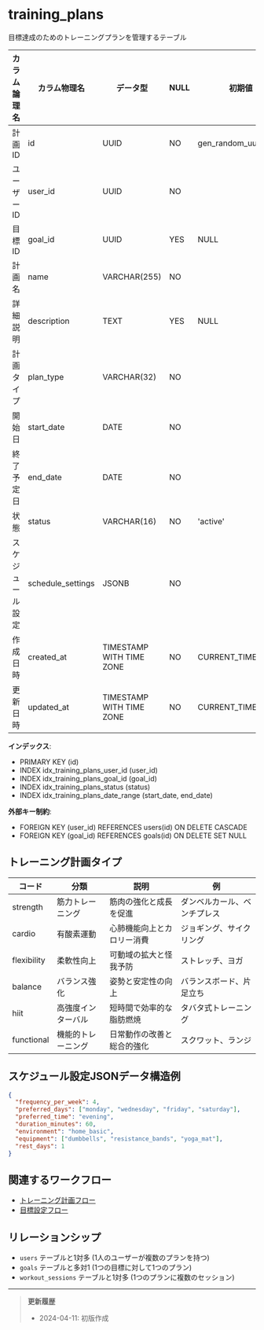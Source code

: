 # training_plans

目標達成のためのトレーニングプランを管理するテーブル

| カラム論理名 | カラム物理名 | データ型 | NULL | 初期値 | 制約 | 説明 |
|------------|------------|---------|------|-------|------|------|
| 計画ID | id | UUID | NO | gen_random_uuid() | PK | 計画一意識別子 |
| ユーザーID | user_id | UUID | NO | | FK | users(id) を参照 |
| 目標ID | goal_id | UUID | YES | NULL | FK | 関連目標ID |
| 計画名 | name | VARCHAR(255) | NO | | | 計画の名称 |
| 詳細説明 | description | TEXT | YES | NULL | | 計画の詳細説明 |
| 計画タイプ | plan_type | VARCHAR(32) | NO | | | 計画タイプ（strength/weight_loss/endurance等） |
| 開始日 | start_date | DATE | NO | | | 計画開始日 |
| 終了予定日 | end_date | DATE | NO | | | 計画終了予定日 |
| 状態 | status | VARCHAR(16) | NO | 'active' | | 状態（active/completed/abandoned） |
| スケジュール設定 | schedule_settings | JSONB | NO | | | スケジュール設定（JSONフォーマット） |
| 作成日時 | created_at | TIMESTAMP WITH TIME ZONE | NO | CURRENT_TIMESTAMP | | レコード作成日時 |
| 更新日時 | updated_at | TIMESTAMP WITH TIME ZONE | NO | CURRENT_TIMESTAMP | | レコード更新日時 |

**インデックス**:
- PRIMARY KEY (id)
- INDEX idx_training_plans_user_id (user_id)
- INDEX idx_training_plans_goal_id (goal_id)
- INDEX idx_training_plans_status (status)
- INDEX idx_training_plans_date_range (start_date, end_date)

**外部キー制約**:
- FOREIGN KEY (user_id) REFERENCES users(id) ON DELETE CASCADE
- FOREIGN KEY (goal_id) REFERENCES goals(id) ON DELETE SET NULL

## トレーニング計画タイプ

| コード | 分類 | 説明 | 例 |
| --- | --- | --- | --- |
| strength | 筋力トレーニング | 筋肉の強化と成長を促進 | ダンベルカール、ベンチプレス |
| cardio | 有酸素運動 | 心肺機能向上とカロリー消費 | ジョギング、サイクリング |
| flexibility | 柔軟性向上 | 可動域の拡大と怪我予防 | ストレッチ、ヨガ |
| balance | バランス強化 | 姿勢と安定性の向上 | バランスボード、片足立ち |
| hiit | 高強度インターバル | 短時間で効率的な脂肪燃焼 | タバタ式トレーニング |
| functional | 機能的トレーニング | 日常動作の改善と総合的強化 | スクワット、ランジ |

## スケジュール設定JSONデータ構造例

```json
{
  "frequency_per_week": 4,
  "preferred_days": ["monday", "wednesday", "friday", "saturday"],
  "preferred_time": "evening",
  "duration_minutes": 60,
  "environment": "home_basic",
  "equipment": ["dumbbells", "resistance_bands", "yoga_mat"],
  "rest_days": 1
}
```

## 関連するワークフロー

- [トレーニング計画フロー](../workflows/training-plan.md)
- [目標設定フロー](../workflows/goal-setting.md)

## リレーションシップ

- `users` テーブルと1対多 (1人のユーザーが複数のプランを持つ)
- `goals` テーブルと多対1 (1つの目標に対して1つのプラン)
- `workout_sessions` テーブルと1対多 (1つのプランに複数のセッション)

---

> **更新履歴**
> - 2024-04-11: 初版作成 